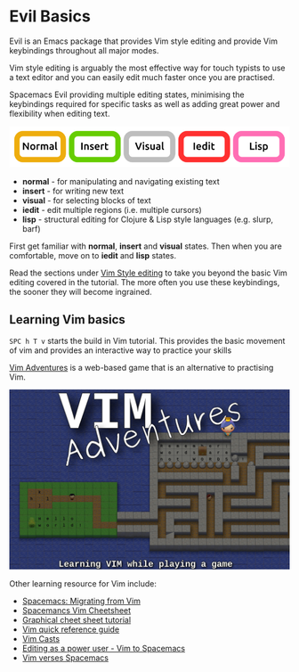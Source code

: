 # Evil Basics

Evil is an Emacs package that provides Vim style editing and provide Vim keybindings throughout all major modes.

Vim style editing is arguably the most effective way for touch typists to use a text editor and you can easily edit much faster once you are practised.

Spacemacs Evil providing multiple editing states, minimising the keybindings required for specific tasks as well as adding great power and flexibility when editing text.

![Spacemacs States](/images/spacemacs-states-vim.png)

* **normal** - for manipulating and navigating existing text
* **insert** - for writing new text
* **visual** - for selecting blocks of text
* **iedit** - edit multiple regions (i.e. multiple cursors)
* **lisp** - structural editing for Clojure & Lisp style languages (e.g. slurp, barf)

First get familiar with **normal**, **insert** and **visual** states.  Then when you are comfortable, move on to **iedit** and **lisp** states.

Read the sections under [Vim Style editing](/editing/vim-style/) to take you beyond the basic Vim editing covered in the tutorial. The more often you use these keybindings, the sooner they will become ingrained.

## Learning Vim basics

`SPC h T v` starts the build in Vim tutorial.  This provides the basic movement of vim and provides an interactive way to practice your skills

[Vim Adventures](https://vim-adventures.com/) is a web-based game that is an alternative to practising Vim.

[![Vim Adventures - learn VIM while playing a game](/images/vim-adventures.png)](https://vim-adventures.com/)


Other learning resource for Vim include:

* [Spacemacs: Migrating from Vim](http://spacemacs.org/doc/VIMUSERS.html)
* [Spacemancs Vim Cheetsheet](https://simpletutorials.com/c/3036/Spacemacs)
* [Graphical cheet sheet tutorial](http://www.viemu.com/a_vi_vim_graphical_cheat_sheet_tutorial.html)
* [Vim quick reference guide](http://vimhelp.appspot.com/quickref.txt.html)
* [Vim Casts](http://vimcasts.org/)
* [Editing as a power user - Vim to Spacemacs](https://steemit.com/vim/@hansvb/text-editing-as-a-power-user-from-vim-to-spacemacs-or-how-to-get-things-done)
* [Vim verses Spacemacs](https://www.slant.co/versus/42/69/~vim_vs_spacemacs)
